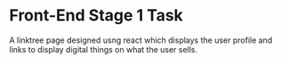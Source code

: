 # Front-End Stage 1 Task
 A linktree page designed usng react which displays the user profile and links to display digital things on what the user sells.
